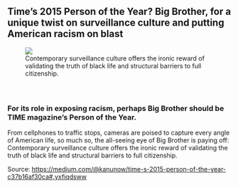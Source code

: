 ## Time’s 2015 Person of the Year? Big Brother, for a unique twist on surveillance culture and putting American racism on blast

<figure class="float-left" style="margin-bottom: 60px;">
  <img src="/content/time.png">  
  <figcaption>Contemporary surveillance culture offers the ironic reward of validating the truth of black life and structural barriers to full citizenship.</figcaption>
</figure>

### For its role in exposing racism, perhaps Big Brother should be TIME magazine’s Person of the Year.

From cellphones to traffic stops, cameras are poised to capture every angle of American life, so much so, the all-seeing eye of Big Brother is paying off: Contemporary surveillance culture offers the ironic reward of validating the truth of black life and structural barriers to full citizenship.

Source: https://medium.com/@kanunow/time-s-2015-person-of-the-year-c37b16af30ca#.yxfiqdsww
